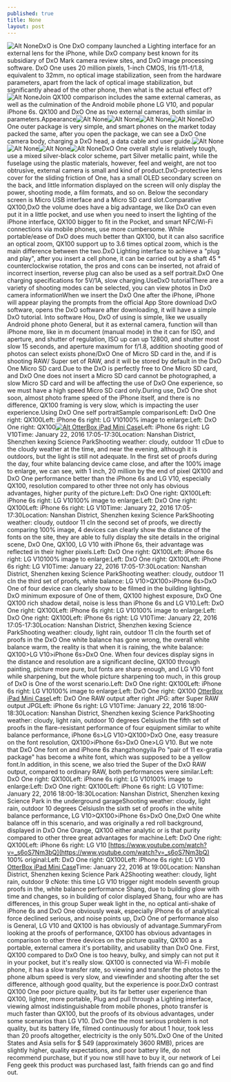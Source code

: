 ```yaml
---
published: true
title: None
layout: post
---
```

![Alt None](https://c2.staticflickr.com/6/5766/30038286784_a645dd372e_b.jpg)DxO is One DxO company launched a Lighting interface for an external lens for the iPhone, while DxO company best known for its subsidiary of DxO Mark camera review sites, and DxO image processing software. DxO One uses 20 million pixels, 1-inch CMOS, Iris f/11-f/1.8, equivalent to 32mm, no optical image stabilization, seen from the hardware parameters, apart from the lack of optical image stabilization, but significantly ahead of the other phone, then what is the actual effect of?![Alt None](https://c2.staticflickr.com/6/5821/30552985492_924f8eb5ab_b.jpg)Join QX100 comparison includes the same external cameras, as well as the culmination of the Android mobile phone LG V10, and popular iPhone 6s. QX100 and DxO One as two external cameras, both similar in parameters.Appearance![Alt None](https://c2.staticflickr.com/6/5500/30036081943_f5f059d4d5_b.jpg)![Alt None](https://c2.staticflickr.com/6/5721/30038316194_da018853ae_b.jpg)![Alt None](https://c2.staticflickr.com/6/5566/30038321784_922d29c8c6_b.jpg)![Alt None](https://c2.staticflickr.com/6/5799/30669692775_e2f7424677_b.jpg)DxO One outer package is very simple, and smart phones on the market today packed the same, after you open the package, we can see a DxO One camera body, charging a DxO head, a data cable and user guide.![Alt None](https://c2.staticflickr.com/6/5588/30036117483_8933929fb1_b.jpg)![Alt None](https://c2.staticflickr.com/6/5645/30581828701_d37969c204_b.jpg)![Alt None](https://c2.staticflickr.com/6/5516/30553049672_b941990d7e_b.jpg)![Alt None](https://c2.staticflickr.com/6/5482/30370116780_aa5e222441_b.jpg)DxO One overall style is relatively tough, use a mixed silver-black color scheme, part Silver metallic paint, while the fuselage using the plastic materials, however, feel and weight, are not too obtrusive, external camera is small and kind of product.DxO-protective lens cover for the sliding friction of One, has a small OLED secondary screen on the back, and little information displayed on the screen will only display the power, shooting mode, a film formats, and so on. Below the secondary screen is Micro USB interface and a Micro SD card slot.Comparative QX100,DxO the volume does have a big advantage, we like DxO can even put it in a little pocket, and use when you need to insert the lighting of the iPhone interface, QX100 bigger to fit in the Pocket, and smart NFC/Wi-Fi connections via mobile phones, use more cumbersome. While portable/ease of DxO does much better than QX100, but it can also sacrifice an optical zoom, QX100 support up to 3.6 times optical zoom, which is the main difference between the two.DxO Lighting interface to achieve a \"plug and play\", after you insert a cell phone, it can be carried out by a shaft 45 ° counterclockwise rotation, the pros and cons can be inserted, not afraid of incorrect insertion, reverse plug can also be used as a self portrait.DxO One charging specifications for 5V/1A, slow charging.UseDxO tutorialThere are a variety of shooting modes can be selected, you can view photos in DxO camera informationWhen we insert the DxO One after the iPhone, iPhone will appear playing the prompts from the official App Store download DxO software, opens the DxO software after downloading, it will have a simple DxO tutorial. Into software Hou, DxO of using is simple, like we usually Android phone photo General, but it as external camera, function will than iPhone more, like in m document (manual mode) in the it can for ISO, and aperture, and shutter of regulation, ISO up can up 12800, and shutter most slow 15 seconds, and aperture maximum for f/1.8, addition shooting good of photos can select exists phone/DxO One of Micro SD card in the, and if is shooting RAW/ Super set of RAW, and it will be stored by default in the DxO One Micro SD card.Due to the DxO is perfectly free to One Micro SD card, and DxO One does not insert a Micro SD card cannot be photographed, a slow Micro SD card and will be affecting the use of DxO One experience, so we must have a high speed Micro SD card only.During use, DxO One shot soon, almost photo frame speed of the iPhone itself, and there is no difference, QX100 framing is very slow, which is impacting the user experience.Using DxO One self portraitSample comparisonLeft: DxO One right: QX100Left: iPhone 6s right: LG V10100% image to enlarge:Left: DxO One right: QX100[![Alt OtterBox iPad Mini Case](http://www.awacase.com/images/large/apple_case/otterbox_defender_mi071_lrg.jpg)](http://www.mkfans.com/otterbox-defender-ipad-mini-series-case-pink-p-2087.html)Left: iPhone 6s right: LG V10Time: January 22, 2016 17:05-17:30Location: Nanshan District, Shenzhen kexing Science ParkShooting weather: cloudy, outdoor 11 cDue to the cloudy weather at the time, and near the evening, although it is outdoors, but the light is still not adequate. In the first set of proofs during the day, four white balancing device came close, and after the 100% image to enlarge, we can see, with 1 inch, 20 million by the end of pixel QX100 and DxO One performance better than the iPhone 6s and LG V10, especially QX100, resolution compared to other three not only has obvious advantages, higher purity of the picture.Left: DxO One right: QX100Left: iPhone 6s right: LG V10100% image to enlarge:Left: DxO One right: QX100Left: iPhone 6s right: LG V10Time: January 22, 2016 17:05-17:30Location: Nanshan District, Shenzhen kexing Science ParkShooting weather: cloudy, outdoor 11 cIn the second set of proofs, we directly comparing 100% image, 4 devices can clearly show the distance of the fonts on the site, they are able to fully display the site details in the original scene, DxO One, QX100, LG V10 with iPhone 6s, their advantage was reflected in their higher pixels.Left: DxO One right: QX100Left: iPhone 6s right: LG V10100% image to enlarge:Left: DxO One right: QX100Left: iPhone 6s right: LG V10Time: January 22, 2016 17:05-17:30Location: Nanshan District, Shenzhen kexing Science ParkShooting weather: cloudy, outdoor 11 cIn the third set of proofs, white balance: LG V10>QX100>iPhone 6s>DxO One of four device can clearly show to be filmed in the building lighting, DxO minimum exposure of One of them, QX100 highest exposure, DxO One QX100 rich shadow detail, noise is less than iPhone 6s and LG V10.Left: DxO One right: QX100Left: iPhone 6s right: LG V10100% image to enlarge:Left: DxO One right: QX100Left: iPhone 6s right: LG V10Time: January 22, 2016 17:05-17:30Location: Nanshan District, Shenzhen kexing Science ParkShooting weather: cloudy, light rain, outdoor 11 cIn the fourth set of proofs in the DxO One white balance has gone wrong, the overall white balance warm, the reality is that when it is raining, the white balance: QX100>LG V10>iPhone 6s>DxO One. When four devices display signs in the distance and resolution are a significant decline, QX100 through painting, picture more pure, but fonts are sharp enough, and LG V10 font while sharpening, but the whole picture sharpening too much, in this group of DxO is One of the worst scenario.Left: DxO One right: QX100Left: iPhone 6s right: LG V10100% image to enlarge:Left: DxO One right: QX100 [OtterBox iPad Mini Case](http://www.mkfans.com/otterbox-defender-ipad-mini-series-case-pink-p-2087.html)Left: DxO One RAW output after right JPG: after Super RAW output JPGLeft: iPhone 6s right: LG V10Time: January 22, 2016 18:00-18:30Location: Nanshan District, Shenzhen kexing Science ParkShooting weather: cloudy, light rain, outdoor 10 degrees CelsiusIn the fifth set of proofs in the flare-resistant performance of four equipment similar to white balance performance, iPhone 6s>LG V10>QX100>DxO One, easy treasure on the font resolution, QX100>iPhone 6s>DxO One>LG V10. But we note that DxO One font on and iPhone 6s zhangzhongyila Po \"pair of 11 ex-gratia package\" has become a white font, which was supposed to be a yellow font.In addition, in this scene, we also tried the Super of the DxO RAW output, compared to ordinary RAW, both performances were similar.Left: DxO One right: QX100Left: iPhone 6s right: LG V10100% image to enlarge:Left: DxO One right: QX100Left: iPhone 6s right: LG V10Time: January 22, 2016 18:00-18:30Location: Nanshan District, Shenzhen kexing Science Park in the underground garageShooting weather: cloudy, light rain, outdoor 10 degrees CelsiusIn the sixth set of proofs in the white balance performance, LG V10>QX100>iPhone 6s>DxO One,DxO One white balance off in this scenario, and was originally a red roll background, displayed in DxO One Orange, QX100 either analytic or is that purity compared to other three great advantages for machine.Left: DxO One right: QX100Left: iPhone 6s right: LG V10 [https://www.youtube.com/watch?v=_s6oS7Nm3bQ](https://www.youtube.com/watch?v=_s6oS7Nm3bQ) 100% original:Left: DxO One right: QX100Left: iPhone 6s right: LG V10 [OtterBox iPad Mini Case](https://losangeles.craigslist.org/sfv/mob/5584314796.html)Time: January 22, 2016 at 19:00Location: Nanshan District, Shenzhen kexing Science Park A2Shooting weather: cloudy, light rain, outdoor 9 cNote: this time LG V10 trigger night modeIn seventh group proofs in the, white balance performance Shang, due to building glow with time and changes, so in building of color displayed Shang, four who are has differences, in this group Super weak light in the, no optical anti-shake of iPhone 6s and DxO One obviously weak, especially iPhone 6s of analytical force declined serious, and noise points up, DxO One of performance also is General, LG V10 and QX100 is has obviously of advantage.SummaryFrom looking at the proofs of performance, QX100 has obvious advantages in comparison to other three devices on the picture quality, QX100 as a portable, external camera it\'s portability, and usability than DxO One. First, QX100 compared to DxO One is too heavy, bulky, and simply can not put it in your pocket, but it\'s really slow. QX100 is connected via Wi-Fi mobile phone, it has a slow transfer rate, so viewing and transfer the photos to the phone album speed is very slow, and viewfinder and shooting after the set difference, although good quality, but the experience is poor.DxO contrast QX100 One poor picture quality, but its far better user experience than QX100, lighter, more portable, Plug and pull through a Lighting interface, viewing almost indistinguishable from mobile phones, photo transfer is much faster than QX100, but the proofs of its obvious advantages, under some scenarios than LG V10. DxO One the most serious problem is not quality, but its battery life, filmed continuously for about 1 hour, took less than 20 proofs altogether, electricity is the only 50%.DxO One of the United States and Asia sells for $ 549 (approximately 3600 RMB), prices are slightly higher, quality expectations, and poor battery life, do not recommend purchase, but if you now still have to buy it, our network of Lei Feng geek this product was purchased last, faith friends can go and find out.